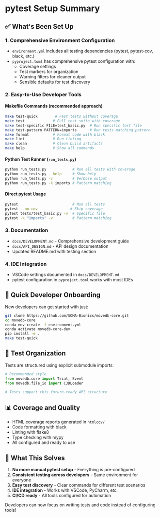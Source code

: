 # pytest Setup Summary

## ✅ What's Been Set Up

### 1. **Comprehensive Environment Configuration**
- `environment.yml` includes all testing dependencies (pytest, pytest-cov, black, etc.)
- `pyproject.toml` has comprehensive pytest configuration with:
  - Coverage settings
  - Test markers for organization
  - Warning filters for cleaner output
  - Sensible defaults for test discovery

### 2. **Easy-to-Use Developer Tools**

#### **Makefile Commands** (recommended approach)
```bash
make test-quick        # Fast tests without coverage
make test             # Full test suite with coverage
make test-specific FILE=test_basic.py  # Run specific test file
make test-pattern PATTERN=imports      # Run tests matching pattern
make format           # Format code with black
make lint             # Run linting
make clean            # Clean build artifacts
make help             # Show all commands
```

#### **Python Test Runner** (`run_tests.py`)
```bash
python run_tests.py            # Run all tests with coverage
python run_tests.py --help     # Show help
python run_tests.py -v         # Verbose output
python run_tests.py -k imports # Pattern matching
```

#### **Direct pytest Usage**
```bash
pytest                         # Run all tests
pytest --no-cov               # Skip coverage
pytest tests/test_basic.py -v  # Specific file
pytest -k "imports" -v         # Pattern matching
```

### 3. **Documentation**
- `docs/DEVELOPMENT.md` - Comprehensive development guide
- `docs/API_DESIGN.md` - API design documentation
- Updated README.md with testing section

### 4. **IDE Integration**
- VSCode settings documented in `docs/DEVELOPMENT.md`
- pytest configuration in `pyproject.toml` works with most IDEs

## 🚀 Quick Developer Onboarding

New developers can get started with just:
```bash
git clone https://github.com/SOMA-Bionics/movedb-core.git
cd movedb-core
conda env create -f environment.yml
conda activate movedb-core-dev
pip install -e .
make test-quick
```

## 🧪 Test Organization

Tests are structured using explicit submodule imports:
```python
# Recommended style
from movedb.core import Trial, Event
from movedb.file_io import C3DLoader

# Tests support this future-ready API structure
```

## 📊 Coverage and Quality

- HTML coverage reports generated in `htmlcov/`
- Code formatting with black
- Linting with flake8
- Type checking with mypy
- All configured and ready to use

## 🔧 What This Solves

1. **No more manual pytest setup** - Everything is pre-configured
2. **Consistent testing across developers** - Same environment for everyone
3. **Easy test discovery** - Clear commands for different test scenarios
4. **IDE integration** - Works with VSCode, PyCharm, etc.
5. **CI/CD ready** - All tools configured for automation

Developers can now focus on writing tests and code instead of configuring tools!
